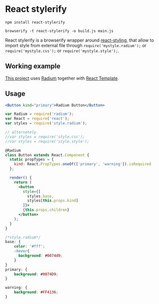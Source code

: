 
# React stylerify

```
npm install react-stylerify

browserify -t react-stylerify -o build.js main.js
```

React stylerify is a browserify wrapper around [react-styling](https://github.com/halt-hammerzeit/react-styling), that allow to import style from external file through `require('mystyle.radium');` or `require('mystyle.css');` or `require('mystyle.style');`.

## Working example
[This project](https://github.com/chrvadala/react-with-react-template-and-radium) uses [Radium](http://stack.formidable.com/radium/) together with [React Template](http://wix.github.io/react-templates/).

## Usage
```jsx
<Button kind="primary">Radium Button</Button>
```

```jsx
var Radium = require('radium');
var React = require('react');
var styles = require('style.radium');

// alternately
//var styles = require('style.css');
//var styles = require('style.style');

@Radium
class Button extends React.Component {
  static propTypes = {
    kind: React.PropTypes.oneOf(['primary', 'warning']).isRequired
  };

  render() {
    return (
      <button
        style={[
          styles.base,
          styles[this.props.kind]
        ]}>
        {this.props.children}
      </button>
    );
  }
}
```

```css
/*style.radium*/
base: {
    color: '#fff';
    :hover{
      background: #0074d9;
    }
}
primary: {
    background: #0074D9;
}

warning: {
    background: #FF4136;
}
```
